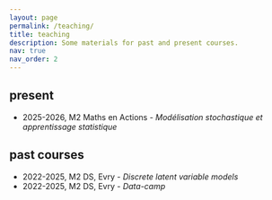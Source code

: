 ```yaml
---
layout: page
permalink: /teaching/
title: teaching
description: Some materials for past and present courses.
nav: true
nav_order: 2
---
```

## present

 * 2025-2026, M2 Maths en Actions - *Modélisation stochastique et apprentissage statistique*

## past courses

* 2022-2025, M2 DS, Evry - *Discrete latent variable models*
* 2022-2025, M2 DS, Evry - *Data-camp*
